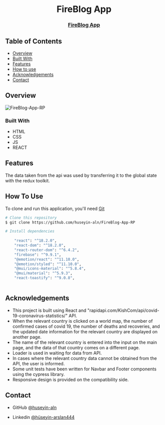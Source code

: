 <h1 align="center">FireBlog App</h1>

<div align="center">
  <h3>
    <a href="">
      FireBlog App
    </a>
 
  </h3>
</div>


<!-- TABLE OF CONTENTS -->

## Table of Contents

- [Overview](#overview)
- [Built With](#built-with)
- [Features](#features)
- [How to use](#how-to-use)
- [Acknowledgements](#acknowledgements)
- [Contact](#contact)

<!-- OVERVIEW -->

## Overview

![FireBlog-App-RP](https://user-images.githubusercontent.com/101873227/198724534-8ab8f3c8-15b6-4542-b1cc-829aee33d98b.gif)



### Built With

- HTML
- CSS
- JS
- REACT

## Features

The data taken from the api was used by transferring it to the global state with the redux toolkit.

## How To Use

To clone and run this application, you'll need [Git](https://git-scm.com) 
```bash
# Clone this repository
$ git clone https://github.com/huseyin-aln/FireBlog-App-RP

# Install dependencies
  
    "react": "^18.2.0",
    "react-dom": "^18.2.0",
    "react-router-dom": "^6.4.2",
    "firebase": "^9.9.1",
    "@emotion/react": "^11.10.0",
    "@emotion/styled": "^11.10.0",
    "@mui/icons-material": "^5.8.4",
    "@mui/material": "^5.9.3",
    "react-toastify": "^9.0.8",
    
```

## Acknowledgements
- This project is built using React and "rapidapi.com/KishCom/api/covid-19-coronavirus-statistics/" API.
- When the relevant country is clicked on a world map, the number of confirmed cases of covid 19, the number of deaths and recoveries, and the updated date 
information for the relevant country are displayed on another page.
- The name of the relevant country is entered into the input on the main page, and the data of that country comes on a different page.
- Loader is used in waiting for data from API.
- In cases where the relevant country data cannot be obtained from the API, the user is informed.
- Some unit tests have been written for Navbar and Footer components using the cypress library.
- Responsive design is provided on the compatibility side.

## Contact

- GitHub [@huseyin-aln](https://{github.com/huseyin-aln})

- Linkedin [@hüseyin-arslan444](https://{linkedin.com/hüseyin-arslan444})

